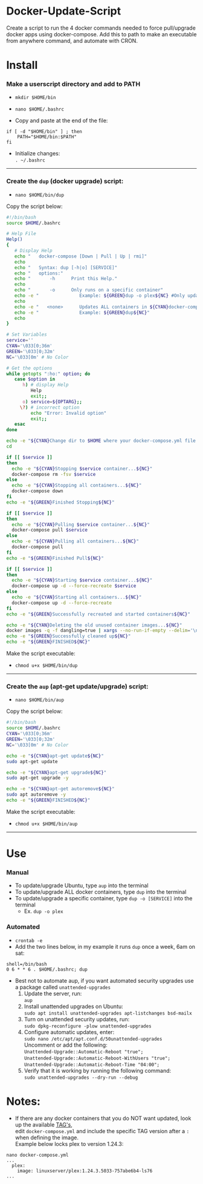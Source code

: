 # Docker-Update-Script
Create a script to run the 4 docker commands needed to force pull/upgrade docker apps using docker-compose.  Add this to path to make an executable from anywhere command, and automate with CRON.

# Install


### Make a userscript directory and add to PATH

* `mkdir $HOME/bin`

* `nano $HOME/.bashrc`
* Copy and paste at the end of the file:  
```
if [ -d "$HOME/bin" ] ; then
    PATH="$HOME/bin:$PATH"
fi
```
* Initialize changes:  
  `. ~/.bashrc`

---

### Create the `dup` (docker upgrade) script:

* `nano $HOME/bin/dup`

Copy the script below:

```bash
#!/bin/bash
source $HOME/.bashrc

# Help File
Help()
{
   # Display Help
   echo "   docker-compose [Down | Pull | Up | rmi]"
   echo
   echo "   Syntax: dup [-h|o] [SERVICE]"
   echo "   options:"
   echo "       -h      Print this Help."
   echo
   echo "       -o      Only runs on a specific container"
   echo -e "               Example: ${GREEN}dup -o plex${NC} #Only update the Plex image"
   echo
   echo -e "   <none>      Updates ALL containers in ${CYAN}docker-compose.yml${NC}"
   echo -e "               Example: ${GREEN}dup${NC}"
   echo
}

# Set Variables
service=''
CYAN='\033[0;36m'
GREEN='\033[0;32m'
NC='\033[0m' # No Color

# Get the options
while getopts ":ho:" option; do
   case $option in
      h) # display Help
         Help
         exit;;
      o) service=${OPTARG};;
     \?) # incorrect option
         echo "Error: Invalid option"
         exit;;
   esac
done

echo -e "${CYAN}Change dir to $HOME where your docker-compose.yml file is located${NC}"
cd

if [[ $service ]]
then
  echo -e "${CYAN}Stopping $service container...${NC}"
  docker-compose rm -fsv $service
else
  echo -e "${CYAN}Stopping all containers...${NC}"
  docker-compose down
fi
echo -e "${GREEN}Finished Stopping${NC}"

if [[ $service ]]
then
  echo -e "${CYAN}Pulling $service container...${NC}"
  docker-compose pull $service
else
  echo -e "${CYAN}Pulling all containers...${NC}"
  docker-compose pull
fi
echo -e "${GREEN}Finished Pull${NC}"

if [[ $service ]]
then
  echo -e "${CYAN}Starting $service container...${NC}"
  docker-compose up -d --force-recreate $service
else
  echo -e "${CYAN}Starting all containers...${NC}"
  docker-compose up -d --force-recreate
fi
echo -e "${GREEN}Successfully recreated and started containers${NC}"

echo -e "${CYAN}Deleting the old unused container images...${NC}"
docker images -q -f dangling=true | xargs --no-run-if-empty --delim='\n' docker rmi
echo -e "${GREEN}Successfully cleaned up${NC}"
echo -e "${GREEN}FINISHED${NC}"
```

Make the script executable:

* `chmod u+x $HOME/bin/dup`

---

### Create the `aup` (apt-get update/upgrade) script:

* `nano $HOME/bin/aup`

Copy the script below:

```bash
#!/bin/bash
source $HOME/.bashrc
CYAN='\033[0;36m'
GREEN='\033[0;32m'
NC='\033[0m' # No Color

echo -e "${CYAN}apt-get update${NC}"
sudo apt-get update

echo -e "${CYAN}apt-get upgrade${NC}"
sudo apt-get upgrade -y

echo -e "${CYAN}apt-get autoremove${NC}"
sudo apt autoremove -y
echo -e "${GREEN}FINISHED${NC}"
```

Make the script executable:

* `chmod u+x $HOME/bin/aup`

---

# Use

### Manual

* To update/upgrade Ubuntu, type `aup` into the terminal
* To update/upgrade ALL docker containers, type `dup` into the terminal
* To update/upgrade a specific container, type `dup -o [SERVICE]` into the terminal
  * Ex. `dup -o plex`

### Automated

* `crontab -e`
* Add the two lines below, in my example it runs `dup` once a week, 6am on sat:
```
shell=/bin/bash
0 6 * * 6 . $HOME/.bashrc; dup
```
* Best not to automate aup, if you want automated security upgrades use a package called `unattended-upgrades`
  1. Update the server, run:  
    `aup`  
  2. Install unattended upgrades on Ubuntu:  
    `sudo apt install unattended-upgrades apt-listchanges bsd-mailx`  
  3. Turn on unattended security updates, run:  
    `sudo dpkg-reconfigure -plow unattended-upgrades`  
  4. Configure automatic updates, enter:  
    `sudo nano /etc/apt/apt.conf.d/50unattended-upgrades`  
    Uncomment or add the following:  
    `Unattended-Upgrade::Automatic-Reboot "true";`  
    `Unattended-Upgrade::Automatic-Reboot-WithUsers "true";`  
    `Unattended-Upgrade::Automatic-Reboot-Time "04:00";`  
  5. Verify that it is working by running the following command:  
    `sudo unattended-upgrades --dry-run --debug`  

# Notes:

* If there are any docker containers that you do NOT want updated, look up the available [TAG's](https://hub.docker.com/r/linuxserver/plex/tags?page=1&ordering=last_updated),  
  edit `docker-compose.yml` and include the specific TAG version after a `:` when defining the image.  
  Example below locks plex to version 1.24.3:
```
nano docker-compose.yml
...
  plex:
    image: linuxserver/plex:1.24.3.5033-757abe6b4-ls76
...
```
